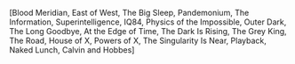 [Blood Meridian, East of West, The Big Sleep, Pandemonium, The Information, Superintelligence, IQ84, Physics of the Impossible, Outer Dark, The Long Goodbye, At the Edge of Time, The Dark Is Rising, The Grey King, The Road, House of X, Powers of X, The Singularity Is Near, Playback, Naked Lunch, Calvin and Hobbes]